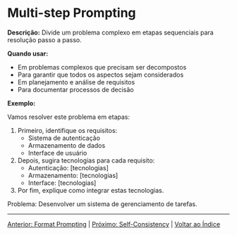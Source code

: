 # Multi-step Prompting

**Descrição:** Divide um problema complexo em etapas sequenciais para resolução passo a passo.

**Quando usar:**
- Em problemas complexos que precisam ser decompostos
- Para garantir que todos os aspectos sejam considerados
- Em planejamento e análise de requisitos
- Para documentar processos de decisão

**Exemplo:**

Vamos resolver este problema em etapas:

1. Primeiro, identifique os requisitos:
   - Sistema de autenticação
   - Armazenamento de dados
   - Interface de usuário
2. Depois, sugira tecnologias para cada requisito:
   - Autenticação: [tecnologias]
   - Armazenamento: [tecnologias]
   - Interface: [tecnologias]
3. Por fim, explique como integrar estas tecnologias.

Problema: Desenvolver um sistema de gerenciamento de tarefas.

---

[Anterior: Format Prompting](05_format.md) | [Próximo: Self-Consistency](07_self_consistency.md) | [Voltar ao Índice](../README.md) 
